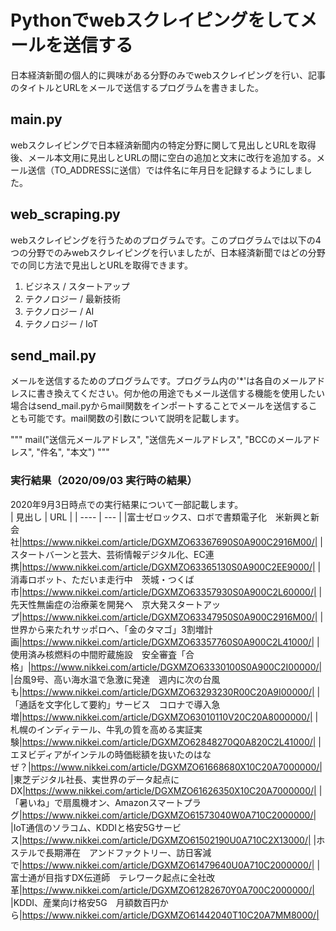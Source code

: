 # Pythonでwebスクレイピングをしてメールを送信する
日本経済新聞の個人的に興味がある分野のみでwebスクレイピングを行い、記事のタイトルとURLをメールで送信するプログラムを書きました。

## main.py
webスクレイピングで日本経済新聞内の特定分野に関して見出しとURLを取得後、メール本文用に見出しとURLの間に空白の追加と文末に改行を追加する。メール送信（TO_ADDRESSに送信）では件名に年月日を記録するようにしました。

## web_scraping.py
webスクレイピングを行うためのプログラムです。このプログラムでは以下の4つの分野でのみwebスクレイピングを行いましたが、日本経済新聞ではどの分野での同じ方法で見出しとURLを取得できます。

1. ビジネス / スタートアップ
2. テクノロジー / 最新技術
3. テクノロジー / AI
4. テクノロジー / IoT

## send_mail.py
メールを送信するためのプログラムです。プログラム内の'*'は各自のメールアドレスに書き換えてください。何か他の用途でもメール送信する機能を使用したい場合はsend_mail.pyからmail関数をインポートすることでメールを送信することも可能です。mail関数の引数について説明を記載します。

"""
mail("送信元メールアドレス", "送信先メールアドレス", "BCCのメールアドレス", "件名", "本文")
"""

### 実行結果（2020/09/03 実行時の結果）
2020年9月3日時点での実行結果について一部記載します。  
| 見出し | URL |
| ----  | --- |
|富士ゼロックス、ロボで書類電子化　米新興と新会社|https://www.nikkei.com/article/DGXMZO63367690S0A900C2916M00/|
|スタートバーンと芸大、芸術情報デジタル化、EC連携|https://www.nikkei.com/article/DGXMZO63365130S0A900C2EE9000/|
|消毒ロボット、ただいま走行中　茨城・つくば市|https://www.nikkei.com/article/DGXMZO63357930S0A900C2L60000/|
|先天性無歯症の治療薬を開発へ　京大発スタートアップ|https://www.nikkei.com/article/DGXMZO63347950S0A900C2916M00/|
|世界から来たれサッポロへ、「金のタマゴ」3割増計画|https://www.nikkei.com/article/DGXMZO63357760S0A900C2L41000/|
|使用済み核燃料の中間貯蔵施設　安全審査「合格」|https://www.nikkei.com/article/DGXMZO63330100S0A900C2I00000/|
|台風9号、高い海水温で急激に発達　週内に次の台風も|https://www.nikkei.com/article/DGXMZO63293230R00C20A9I00000/|
|「通話を文字化して要約」サービス　コロナで導入急増|https://www.nikkei.com/article/DGXMZO63010110V20C20A8000000/|
|札幌のインディテール、牛乳の質を高める実証実験|https://www.nikkei.com/article/DGXMZO62848270Q0A820C2L41000/|
|エヌビディアがインテルの時価総額を抜いたのはなぜ？|https://www.nikkei.com/article/DGXMZO61668680X10C20A7000000/|
|東芝デジタル社長、実世界のデータ起点にDX|https://www.nikkei.com/article/DGXMZO61626350X10C20A7000000/|
|「暑いね」で扇風機オン、Amazonスマートプラグ|https://www.nikkei.com/article/DGXMZO61573040W0A710C2000000/|
|IoT通信のソラコム、KDDIと格安5Gサービス|https://www.nikkei.com/article/DGXMZO61502190U0A710C2X13000/|
|ホステルで長期滞在　アンドファクトリー、訪日客減で|https://www.nikkei.com/article/DGXMZO61479640U0A710C2000000/|
|富士通が目指すDX伝道師　テレワーク起点に全社改革|https://www.nikkei.com/article/DGXMZO61282670Y0A700C2000000/|
|KDDI、産業向け格安5G　月額数百円から|https://www.nikkei.com/article/DGXMZO61442040T10C20A7MM8000/|